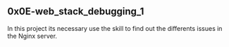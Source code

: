 ## 0x0E-web_stack_debugging_1

In this project its necessary use the skill to find out the differents issues in the Nginx server.
